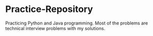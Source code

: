 # Practice-Repository
Practicing Python and Java programming.
Most of the problems are technical interview problems with my solutions.
